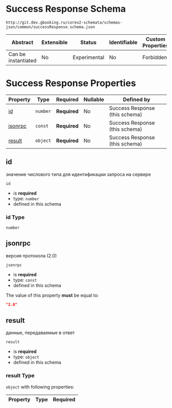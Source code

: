# Success Response Schema

```
http://git.dev.gbooking.ru/corev2-schemata/schemas-json/common/successResponse.schema.json
```

| Abstract            | Extensible | Status       | Identifiable | Custom Properties | Additional Properties | Defined In                                                        |
| ------------------- | ---------- | ------------ | ------------ | ----------------- | --------------------- | ----------------------------------------------------------------- |
| Can be instantiated | No         | Experimental | No           | Forbidden         | Forbidden             | [common/successResponse.schema.json](successResponse.schema.json) |

# Success Response Properties

| Property            | Type     | Required     | Nullable | Defined by                     |
| ------------------- | -------- | ------------ | -------- | ------------------------------ |
| [id](#id)           | `number` | **Required** | No       | Success Response (this schema) |
| [jsonrpc](#jsonrpc) | `const`  | **Required** | No       | Success Response (this schema) |
| [result](#result)   | `object` | **Required** | No       | Success Response (this schema) |

## id

значение числового типа для идентификации запроса на сервере

`id`

- is **required**
- type: `number`
- defined in this schema

### id Type

`number`

## jsonrpc

версия протокола (2.0)

`jsonrpc`

- is **required**
- type: `const`
- defined in this schema

The value of this property **must** be equal to:

```json
"2.0"
```

## result

данные, передаваемые в ответ

`result`

- is **required**
- type: `object`
- defined in this schema

### result Type

`object` with following properties:

| Property | Type | Required |
| -------- | ---- | -------- |


